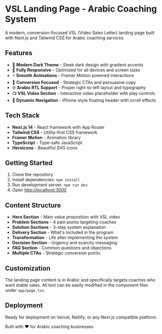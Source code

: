# VSL Landing Page - Arabic Coaching System

A modern, conversion-focused VSL (Video Sales Letter) landing page built with Next.js and Tailwind CSS for Arabic coaching services.

## Features

- 🎨 **Modern Dark Theme** - Sleek dark design with gradient accents
- 📱 **Fully Responsive** - Optimized for all devices and screen sizes
- ⚡ **Smooth Animations** - Framer Motion powered interactions
- 🎯 **Conversion Focused** - Strategic CTAs and persuasive copy
- 🌐 **Arabic RTL Support** - Proper right-to-left layout and typography
- 📺 **VSL Video Section** - Interactive video placeholder with play controls
- 🧭 **Dynamic Navigation** - iPhone-style floating header with scroll effects

## Tech Stack

- **Next.js 14** - React framework with App Router
- **Tailwind CSS** - Utility-first CSS framework
- **Framer Motion** - Animation library
- **TypeScript** - Type-safe JavaScript
- **Heroicons** - Beautiful SVG icons

## Getting Started

1. Clone the repository
2. Install dependencies: `npm install`
3. Run development server: `npm run dev`
4. Open [http://localhost:3000](http://localhost:3000)

## Content Structure

- **Hero Section** - Main value proposition with VSL video
- **Problem Sections** - 4 pain points targeting coaches
- **Solution Sections** - 3-step system explanation  
- **Delivery Section** - What's included in the program
- **Transformation** - Life after implementing the system
- **Decision Section** - Urgency and scarcity messaging
- **FAQ Section** - Common questions and objections
- **Multiple CTAs** - Strategic conversion points

## Customization

The landing page content is in Arabic and specifically targets coaches who want stable sales. All text can be easily modified in the component files under `app/page.tsx`.

## Deployment

Ready for deployment on Vercel, Netlify, or any Next.js compatible platform.

Built with ❤️ for Arabic coaching businesses
